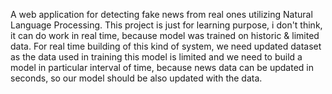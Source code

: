 A web application for detecting fake news from real ones utilizing Natural Language Processing.
This project is just for learning purpose, i don't think, it can do work in real time, because model was trained on historic & limited data.
For real time building of this kind of system, we need updated dataset as the data used in training this model is limited and we need to build a model in particular interval of time, because news data can be updated in seconds, so our model should be also updated with the data.
